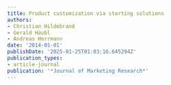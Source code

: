 ```yaml
---
title: Product customization via starting solutions
authors:
- Christian Hildebrand
- Gerald Häubl
- Andreas Herrmann
date: '2014-01-01'
publishDate: '2025-01-25T01:03:16.645294Z'
publication_types:
- article-journal
publication: '*Journal of Marketing Research*'
---
```

